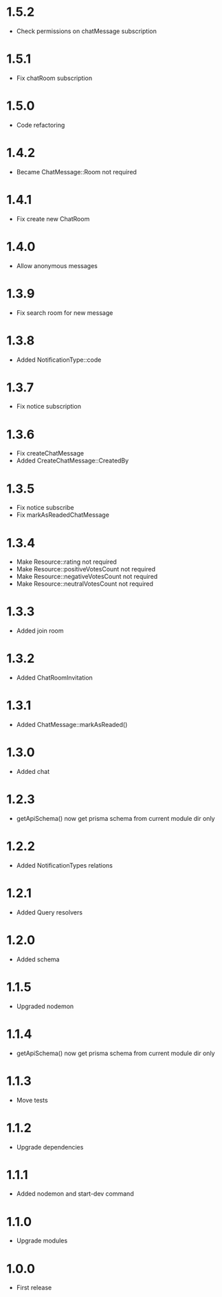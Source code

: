 1.5.2
===============================
- Check permissions on chatMessage subscription

1.5.1
===============================
- Fix chatRoom subscription

1.5.0
===============================
- Code refactoring

1.4.2
===============================
- Became ChatMessage::Room not required

1.4.1
===============================
- Fix create new ChatRoom

1.4.0
===============================
- Allow anonymous messages

1.3.9
===============================
- Fix search room for new message

1.3.8
===============================
- Added NotificationType::code

1.3.7
===============================
- Fix notice subscription

1.3.6
===============================
- Fix createChatMessage
- Added CreateChatMessage::CreatedBy

1.3.5
===============================
- Fix notice subscribe
- Fix markAsReadedChatMessage

1.3.4
===============================
- Make Resource::rating not required
- Make Resource::positiveVotesCount not required
- Make Resource::negativeVotesCount not required
- Make Resource::neutralVotesCount not required

1.3.3
===============================
- Added join room

1.3.2
===============================
- Added ChatRoomInvitation

1.3.1
===============================
- Added ChatMessage::markAsReaded()

1.3.0
===============================
- Added chat

1.2.3
===============================
- getApiSchema() now get prisma schema from current module dir only

1.2.2
===============================
- Added NotificationTypes relations

1.2.1
===============================
- Added Query resolvers

1.2.0
===============================
- Added schema

1.1.5
===============================
- Upgraded nodemon

1.1.4
===============================
- getApiSchema() now get prisma schema from current module dir only

1.1.3
===============================
- Move tests

1.1.2
===============================
- Upgrade dependencies

1.1.1
===============================
- Added nodemon and start-dev command

1.1.0
===============================
- Upgrade modules

1.0.0
===============================
- First release
